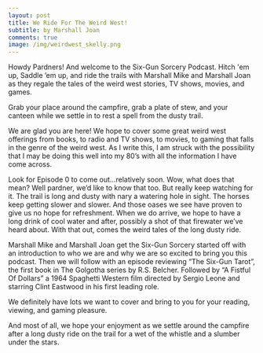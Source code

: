 ```yaml
---
layout: post
title: We Ride For The Weird West!
subtitle: by Marshall Joan
comments: true
image: /img/weirdwest_skelly.png
---
```

Howdy Pardners! And welcome to the Six-Gun Sorcery Podcast. Hitch 'em up, Saddle ’em up, and ride the trails with Marshall Mike and Marshall Joan as they regale the tales of the weird west stories, TV shows, movies, and games.

Grab your place around the campfire, grab a plate of stew, and your canteen while we settle in to rest a spell from the dusty trail.

We are glad you are here! We hope to cover some great weird west offerings from books, to radio and TV shows, to movies, to gaming that falls in the genre of the weird west. As I write this, I am struck with the possibility that I may be doing this well into my 80’s with all the information I have come across.

Look for Episode 0 to come out...relatively soon. Wow, what does that mean? Well pardner, we’d like to know that too. But really keep watching for it. The trail is long and dusty with nary a watering hole in sight. The horses keep getting slower and slower. And those oases we see have proven to give us no hope for refreshment. When we do arrive, we hope to have a long drink of cool water and after, possibly a shot of that firewater we’ve heard about. With that out, comes the weird tales of the long dusty ride.

Marshall Mike and Marshall Joan get the Six-Gun Sorcery started off with an introduction to who we are and why we are so excited to bring you this podcast. Then we will follow with an episode reviewing “The Six-Gun Tarot”, the first book in The Golgotha series by R.S. Belcher. Followed by “A Fistful Of Dollars” a 1964 Spaghetti Western film directed by Sergio Leone and starring Clint Eastwood in his first leading role.

We definitely have lots we want to cover and bring to you for your reading, viewing, and gaming pleasure.

And most of all, we hope your enjoyment as we settle around the campfire after a long dusty ride on the trail for a wet of the whistle and a slumber under the stars.

